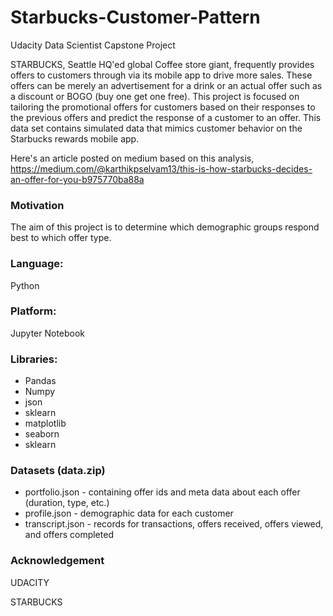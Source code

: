 # Starbucks-Customer-Pattern

Udacity Data Scientist Capstone Project


STARBUCKS, Seattle HQ'ed global Coffee store giant, frequently provides offers to customers through via its mobile app to drive more sales. These offers can be merely an advertisement for a drink or an actual offer such as a discount or BOGO (buy one get one free). This project is focused on tailoring the promotional offers for customers based on their responses to the previous offers and predict the response of a customer to an offer. 
This data set contains simulated data that mimics customer behavior on the Starbucks rewards mobile app.

Here's an article posted on medium based on this analysis,
https://medium.com/@karthikpselvam13/this-is-how-starbucks-decides-an-offer-for-you-b975770ba88a

### Motivation

The aim of this project is to determine which demographic groups respond best to which offer type.

### Language:
Python

### Platform: 
Jupyter Notebook

### Libraries:
* Pandas
* Numpy
* json
* sklearn
* matplotlib
* seaborn
* sklearn

### Datasets (data.zip)

* portfolio.json - containing offer ids and meta data about each offer (duration, type, etc.)
* profile.json - demographic data for each customer
* transcript.json - records for transactions, offers received, offers viewed, and offers completed

### Acknowledgement 
UDACITY

STARBUCKS
